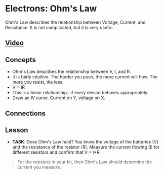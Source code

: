 # Electrons: Ohm's Law
Ohm's Law describes the relationship between Voltage, Current, and Resistance. It is not complicated, but it is very useful.

## [Video](https://vimeo.com/1000768334)

## Concepts
- Ohm's Law describes the relationship between V, I, and R.
- It is fairly intuitive. The harder you push, the more current will flow. The more you resist, the less.
- V = IR
- This is a linear relationship...if every device behaves appropriately.
- Draw an IV curve. Current on Y, voltage on X.

## Connections

## Lesson

- **TASK**: Does Ohm's Law hold? You know the voltage of the batteries (V) and the resistance of the resistor (R). Measure the current flowing (I) for different resistors and confirm that V = I*R.
> For the resistors in your kit, then Ohm's Law should determine the current you measure.
